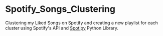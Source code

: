 # Spotify_Songs_Clustering

 Clustering my Liked Songs on Spotify and creating a new playlist for each cluster using Spotify's API and [Spotipy](https://spotipy.readthedocs.io/en/2.18.0/) Python Library.
